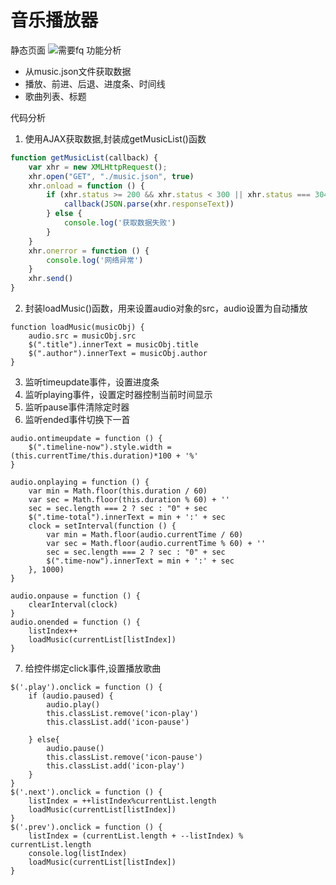 # 音乐播放器
静态页面
![需要fq](https://i.loli.net/2018/10/19/5bc9c1a54668f.png
)
功能分析
- 从music.json文件获取数据
- 播放、前进、后退、进度条、时间线
- 歌曲列表、标题

代码分析
1. 使用AJAX获取数据,封装成getMusicList()函数
```javascript
function getMusicList(callback) {
    var xhr = new XMLHttpRequest();
    xhr.open("GET", "./music.json", true)
    xhr.onload = function () {
        if (xhr.status >= 200 && xhr.status < 300 || xhr.status === 304) {
            callback(JSON.parse(xhr.responseText))
        } else {
            console.log('获取数据失败')
        }
    }
    xhr.onerror = function () {
        console.log('网络异常')
    }
    xhr.send()
}
```

2. 封装loadMusic()函数，用来设置audio对象的src，audio设置为自动播放
```
function loadMusic(musicObj) {
    audio.src = musicObj.src
    $(".title").innerText = musicObj.title
    $(".author").innerText = musicObj.author
}
```
3. 监听timeupdate事件，设置进度条
4. 监听playing事件，设置定时器控制当前时间显示
5. 监听pause事件清除定时器
6. 监听ended事件切换下一首
```
audio.ontimeupdate = function () {
    $(".timeline-now").style.width = (this.currentTime/this.duration)*100 + '%'
}

audio.onplaying = function () {
    var min = Math.floor(this.duration / 60)
    var sec = Math.floor(this.duration % 60) + ''
    sec = sec.length === 2 ? sec : "0" + sec
    $(".time-total").innerText = min + ':' + sec
    clock = setInterval(function () {
        var min = Math.floor(audio.currentTime / 60)
        var sec = Math.floor(audio.currentTime % 60) + ''
        sec = sec.length === 2 ? sec : "0" + sec
        $(".time-now").innerText = min + ':' + sec
    }, 1000)
}

audio.onpause = function () {
    clearInterval(clock)
}
audio.onended = function () {
    listIndex++
    loadMusic(currentList[listIndex])
}
```
7. 给控件绑定click事件,设置播放歌曲
```
$('.play').onclick = function () {
    if (audio.paused) {
        audio.play()
        this.classList.remove('icon-play')
        this.classList.add('icon-pause')

    } else{
        audio.pause()
        this.classList.remove('icon-pause')
        this.classList.add('icon-play')
    }
}
$('.next').onclick = function () {
    listIndex = ++listIndex%currentList.length
    loadMusic(currentList[listIndex])
}
$('.prev').onclick = function () {
    listIndex = (currentList.length + --listIndex) % currentList.length
    console.log(listIndex)
    loadMusic(currentList[listIndex])
}
```
